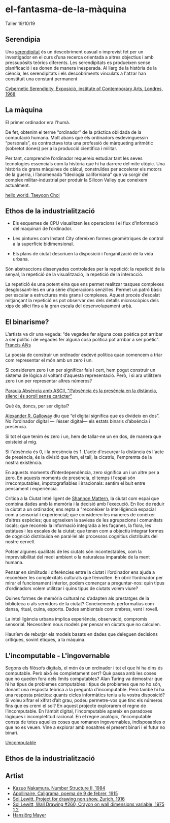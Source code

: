 # el-fantasma-de-la-màquina
Taller 19/10/19

## Serendipia
Una [serendipitat](https://ca.wikipedia.org/wiki/Serendipitat#cite_note-1) és un descobriment casual o imprevist fet per un investigador en el curs d’una recerca orientada a altres objectius i amb pressupòsits teòrics diferents. Les serendipitats es produeixen sense planificació i es donen de manera inesperada. Al llarg de la història de la ciència, les serendipitats i els descobriments vinculats a l'atzar han constituït una constant permanent

[Cybernetic Serendipity, Exposició, institute of Contemporary Arts, Londres, 1968](https://www.youtube.com/watch?v=n8TJx8n9UsA)

## La màquina

El primer ordinador era l'humà.

De fet, obtenim el terme “ordinador” de la pràctica oblidada de la computació humana. Molt abans que els ordinadors esdevinguessin “personals”, es contractava tota una professió de màrqueting aritmètic (sobretot dones) per a la producció científica i militar.

Per tant, comprendre l’ordinador requereix estudiar tant les seves tecnologies essencials com la història que hi ha darrere del mite utòpic. Una història de grans màquines de càlcul, construïdes per accelerar els motors de la guerra, i l’anomenada “Ideologia californiana” que va sorgir del complex militar-industrial per produir la Silicon Valley que coneixem actualment.

[hello world, Taeyoon Choi](http://avant.org/project/hello-world/)

## Ethos de la industrialització

* Els esquemes de CPU visualitzen les operacions i el flux d’informació del maquinari de l’ordinador.

* Les pintures com Instant City ofereixen formes geomètriques de control a la superfície bidimensional.

* Els plans de ciutat descriuen la disposició i l’organització de la vida urbana.

Són abstraccions dissenyades controlades per la repetició: la repetició de la senyal, la repetició de la visualització, la repetició de la interacció.

La repetició és una potent eina que ens permet realitzar tasques complexes desglossant-les en una sèrie d’operacions senzilles. Permet un patró bàsic per escalar a estructures més grans i complexes. Aquest procés d’escalat mitjançant la repetició es pot observar des dels detalls microscòpics dels xips de silici fins a la gran escala del desenvolupament urbà.

## El binarisme?

L’artista  va dir una vegada: “de vegades fer alguna cosa poètica pot arribar a ser polític i de vegades fer alguna cosa política pot arribar a ser poètic". [Francis Alÿs](http://francisalys.com/the-green-line/)

La poesia de construir un ordinador esdevé política quan comencem a triar com representar el món amb un zero i un.

Si considerem zero i un per significar fals i cert, hem pogut construir un sistema de lògica al voltant d’aquesta representació. Però, i si ara utilitzem zero i un per representar altres números?

[Paraula Absència amb ASCII, "l?absència és la presència en la distància, silenci és soroll sense caràcter"](http://objects.avant.org/zero-one/plotter.jpg)

Què és, doncs, per ser digital?

[Alexander R. Galloway](http://cultureandcommunication.org/galloway/something-about-the-digital) diu que “el digital significa que es divideix en dos”. No l’ordinador digital — l’ésser digital— els estats binaris d’absència i presència.

Si tot el que tenim és zero i un, hem de tallar-ne un en dos, de manera que existeixi al mig.

Si l'absència és 0, i la presència és 1. L'acte d'escurçar la distància és l'acte de presència, és la divisió que fem, el tall, la cicatriu, l'empremta de la nostra existència.

En aquests moments d’interdependència, zero significa un i un altre per a zero. En aquests moments de presència, el temps i l’espai són irrecomputables, impotografiables i irracionals: sentim el buit entre pensament i experiència.

Crítica a la Ciutat Intel·ligent de [Shannon Mattern](https://placesjournal.org/article/a-city-is-not-a-computer/), la ciutat com espai que combina dades amb la memòria i la decisió amb l’execució. En lloc de reduir la ciutat a un ordinador, ens repta a "reconèixer la intel·ligència espacial com a sensorial i experiencial; que consideren les maneres de conèixer d’altres espècies; que agraeixen la saviesa de les agrupacions i comunitats locals; que reconeix la informació integrada a les façanes, la flora, les estàtues i les escales de la ciutat; que tenen com a objectiu integrar formes de cognició distribuïda en paral·lel als processos cognitius distribuïts del nostre cervell.

Potser algunes qualitats de les ciutats són incontestables, com la imprevisibilitat del medi ambient o la naturalesa imparable de la ment humana.

Pensar en similituds i diferències entre la ciutat i l’ordinador ens ajuda a reconèixer les complexitats culturals que l’envolten. En obrir l’ordinador per mirar el funcionament interior, podem començar a preguntar-nos: quin tipus d’ordinadors volem utilitzar i quins tipus de ciutats volem viure?

Quines formes de memòria cultural no s’adapten als prestatges de la biblioteca o als servidors de la ciutat? Coneixements performatius com dansa, ritual, cuina, esports. Dades ambientals com ombres, vent i rovell. 

La intel·ligència urbana implica experiència, observació, compromís sensorial. Necessitem nous models per pensar en ciutats que no calculen.

Hauríem de rebutjar els models basats en dades que deleguen decisions crítiques, sovint ètiques, a la màquina.

## L'incomputable - L'ingovernable

Segons els filòsofs digitals, el món és un ordinador i tot el que hi ha dins és computable. 
Però això és completament cert? Què passa amb les coses que no queden fora dels límits computables? Alan Turing va 
demostrar que hi ha tipus de problemes computables i tipus de problemes que no ho són, donant una resposta teòrica 
a la pregunta d’incomputable. Però també hi ha una resposta pràctica: quants cicles informàtics teniu a la vostra 
disposició? Si voleu xifrar el xifrat d’alt grau, podeu permetre-vos que tinc els números fins que es cremi el sol? 
En aquest projecte explorarem el regne de l’incomputable. En l’àmbit digital, l’incomputable apareix en paradoxes 
lògiques i incompletitud racional. En el regne analògic, l’incomputable consta de totes aquelles coses que romanen 
ingovernables, indisposables o que no es veuen. Vine a explorar amb nosaltres el present binari i el futur no binari.

[Uncomputable](https://sfpc.io/uncomputable/)

## Ethos de la industrialització
## Artist
* [Kazuo Nakamura. Number Structure II, 1984](https://live.staticflickr.com/4734/39232760241_9c93589450_b.jpg)
* [Apollinaire, Caligrama, poema de 9 de febrer, 1915](https://www.google.com/url?sa=i&source=images&cd=&ved=2ahUKEwjm2fWm8KDlAhWJnhQKHURgBkcQjRx6BAgBEAQ&url=https%3A%2F%2Fes.wikipedia.org%2Fwiki%2FCaligramas_(Apollinaire)&psig=AOvVaw0eOtGcuaveyi7csB08WTa2&ust=1571318661597415)
* [Sol Lewitt, Project for drawing non show, Zurich, 1916](https://fokum-jams.org/index.php/jams/article/viewFile/49/142/886)
* [Sol Lewitt, Wall Drawing #260, Crayon on wall dimensions variable, 1975](https://image.slidesharecdn.com/programmed-190529185335/95/programmed-at-the-whitney-museum-34-638.jpg?cb=1559156242) [1](https://i.pinimg.com/originals/d1/6d/21/d16d21a8132084b45d7db70fb45714c9.jpg),[2](https://futureaudiographics.com/wp-content/uploads/2013/03/FAG-003-FINAL-inner-sleeve-500x481.jpg)
* [Hansjörg Mayer](https://zkm.de/de/event/2017/04/hansjoerg-mayer-the-smell-of-ink/blick-in-die-ausstellung)
